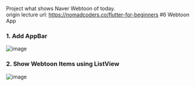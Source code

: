 Project what shows Naver Webtoon of today.   
origin lecture url: https://nomadcoders.co/flutter-for-beginners #6 Webtoon App

### 1. Add AppBar
![image](https://user-images.githubusercontent.com/63082842/214854880-e58fd1c5-0a51-4396-aeb5-1927238fc6a2.png)

### 2. Show Webtoon Items using ListView
![image](https://user-images.githubusercontent.com/63082842/215256112-4daa8ba1-c12b-4548-a192-3de215ce9e40.png)
